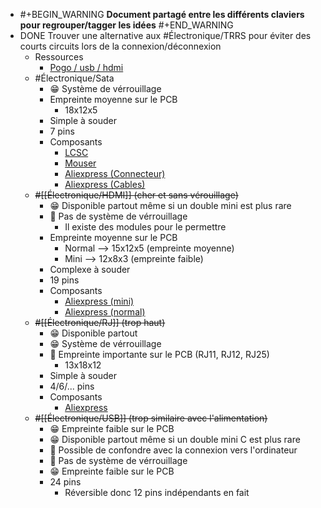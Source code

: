 - #+BEGIN_WARNING
  **Document partagé entre les différents claviers pour regrouper/tagger les idées**
  #+END_WARNING
- DONE Trouver une alternative aux #Électronique/TRRS pour éviter des courts circuits lors de la connexion/déconnexion
	- Ressources
		- [Pogo / usb / hdmi](https://www.reddit.com/r/ErgoMechKeyboards/comments/16spm1h/magnetic_pogo_pinned_halves/)
	- #Électronique/Sata
		- 😁 Système de vérrouillage
		- Empreinte moyenne sur le PCB
			- 18x12x5
		- Simple à souder
		- 7 pins
		- Composants
			- [LCSC](https://www.lcsc.com/product-detail/Card-Edge-Connectors_HOAUC-HYCW02-SATA07-250B_C2926811.html)
			- [Mouser](https://www.mouser.fr/ProductDetail/Amphenol-Commercial-Products/SAT3M2132072TR?qs=BJlw7L4Cy79UIEFM%252B6D1uw%3D%3D)
			- [Aliexpress (Connecteur)](https://fr.aliexpress.com/w/wholesale-sata-female-pcb-smd.html?catId=0&initiative_id=SB_20230929041416&SearchText=sata+female+pcb+smd&spm=a2g0o.productlist.1000002.0)
			- [Aliexpress (Cables)](https://fr.aliexpress.com/item/1005002737010868.html?spm=a2g0n.productlist.0.0.4c9a5453n5maoQ&browser_id=c03b3c4f3c1d49c486e3e61e6c93ca60&aff_platform=msite&m_page_id=pmdhpyigobasochc18ae5627105171f293462196d7&gclid=&pdp_npi=4%40dis%21EUR%2114.38%214.64%21%21%21108.30%21%21%40211b801b16960655485365018eb7b1%2112000022125695288%21sea%21FR%210%21AB&algo_pvid=f223f1ec-9ce9-46bd-b05e-670340bef8f0)
	- ~~#[[Électronique/HDMI]] (cher et sans vérouillage)~~
		- 😁 Disponible partout même si un double mini est plus rare
		- 🤬 Pas de système de vérrouillage
			- Il existe des modules pour le permettre
		- Empreinte  moyenne sur le PCB
			- Normal --> 15x12x5 (empreinte moyenne)
			- Mini --> 12x8x3 (empreinte faible)
		- Complexe à souder
		- 19 pins
		- Composants
			- [Aliexpress (mini)](https://fr.aliexpress.com/w/wholesale-mini-hdmi-femelle-smd.html?catId=0&initiative_id=SB_20230929024854&SearchText=mini+hdmi+femelle+smd&spm=a2g0o.productlist.1000002.0)
			- [Aliexpress (normal)](https://fr.aliexpress.com/w/wholesale-hdmi-femelle-smd.html?catId=0&initiative_id=SB_20230929042109&SearchText=hdmi+femelle+smd&spm=a2g0o.productlist.1000002.0)
	- ~~#[[Électronique/RJ]] (trop haut)~~
		- 😁 Disponible partout
		- 😁 Système de vérrouillage
		- 🤬 Empreinte importante sur le PCB (RJ11, RJ12, RJ25)
			- 13x18x12
		- Simple à souder
		- 4/6/... pins
		- Composants
			- [Aliexpress](https://fr.aliexpress.com/item/1005004000121018.html)
	- ~~#[[Électronique/USB]] (trop similaire avec l'alimentation)~~
		- 😁 Empreinte faible sur le PCB
		- 😁 Disponible partout même si un double mini C est plus rare
		- 🤬 Possible de confondre avec la connexion vers l'ordinateur
		- 🤬 Pas de système de vérrouillage
		- 😁 Empreinte faible sur le PCB
		- 24 pins
			- Réversible donc 12 pins indépendants en fait
